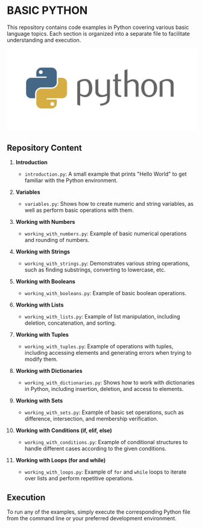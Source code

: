 # BASIC PYTHON 

This repository contains code examples in Python covering various basic language topics. Each section is organized into a separate file to facilitate understanding and execution.

![Python Logo](https://github.com/MontielAguilar/27-python-basic/raw/main/python-logo.png)

## Repository Content

1. **Introduction**
    - `introduction.py`: A small example that prints "Hello World" to get familiar with the Python environment.

2. **Variables**
    - `variables.py`: Shows how to create numeric and string variables, as well as perform basic operations with them.

3. **Working with Numbers**
    - `working_with_numbers.py`: Example of basic numerical operations and rounding of numbers.

4. **Working with Strings**
    - `working_with_strings.py`: Demonstrates various string operations, such as finding substrings, converting to lowercase, etc.

5. **Working with Booleans**
    - `working_with_booleans.py`: Example of basic boolean operations.

6. **Working with Lists**
    - `working_with_lists.py`: Example of list manipulation, including deletion, concatenation, and sorting.

7. **Working with Tuples**
    - `working_with_tuples.py`: Example of operations with tuples, including accessing elements and generating errors when trying to modify them.

8. **Working with Dictionaries**
    - `working_with_dictionaries.py`: Shows how to work with dictionaries in Python, including insertion, deletion, and access to elements.

9. **Working with Sets**
    - `working_with_sets.py`: Example of basic set operations, such as difference, intersection, and membership verification.

10. **Working with Conditions (if, elif, else)**
    - `working_with_conditions.py`: Example of conditional structures to handle different cases according to the given conditions.

11. **Working with Loops (for and while)**
    - `working_with_loops.py`: Example of `for` and `while` loops to iterate over lists and perform repetitive operations.

## Execution
To run any of the examples, simply execute the corresponding Python file from the command line or your preferred development environment.

